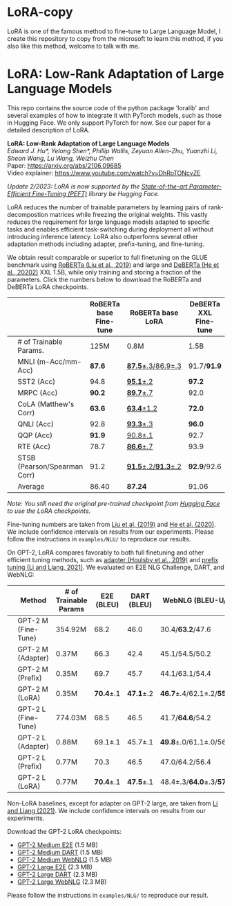 # LoRA-copy
LoRA is one of the famous method to fine-tune to Large Language Model, I create this repository to copy from the microsoft to learn this method, if you also like this method, welcome to talk with me.

# LoRA: Low-Rank Adaptation of Large Language Models

This repo contains the source code of the python package 'loralib' and several examples of how to integrate it with PyTorch models, such as those in Hugging Face.
We only support PyTorch for now.
See our paper for a detailed description of LoRA.

**LoRA: Low-Rank Adaptation of Large Language Models** <br>
*Edward J. Hu\*, Yelong Shen\*, Phillip Wallis, Zeyuan Allen-Zhu, Yuanzhi Li, Shean Wang, Lu Wang, Weizhu Chen* <br>
Paper: https://arxiv.org/abs/2106.09685 <br>
Video explainer: https://www.youtube.com/watch?v=DhRoTONcyZE <br>

*Update 2/2023: LoRA is now supported by the [State-of-the-art Parameter-Efficient Fine-Tuning (PEFT)](https://github.com/huggingfac/peft) library be Hugging Face.*

LoRA reduces the number of trainable parameters by learning pairs of rank-decompostion matrices while freezing the original weights.
This vastly reduces the requirement for large language models adapted to specific tasks and enables efficient task-switching during deployment all without introducing inference latency.
LoRA also outperforms several other adaptation methods including adapter, prefix-tuning, and fine-tuning.

We obtain result comparable or superior to full finetuning on the GLUE benchmark using [RoBERTa (Liu et al., 2019)](https://arxiv.org/abs/1907.11692) and large and [DeBERTa (He et al., 20202)](https://arxiv.org/abs/2006.03654) XXL 1.5B, while only training and storing a fraction of the parameters. Click the numbers below to download the RoBERTa and DeBERTa LoRA checkpoints.

|   |         | RoBERTa base <br> Fine-tune  |  RoBERTa base <br> LoRA  | DeBERTa XXL <br> Fine-tune | DeBERTa XXL <br> LoRA  |
|---|-------------------------|----------------|--------------------------|-----------------|-----------------|
|   | # of Trainable Params.  | 125M | 0.8M | 1.5B | 4.7M     |
|   | MNLI (m-Acc/mm-Acc)     | <b>87.6</b> | [<b>87.5</b>±.3/86.9±.3](https://github.com/microsoft/LoRA/releases/download/RoBERTa-base/roberta_base_lora_mnli.bin) |91.7/<b>91.9</b>| [<b>91.9</b>±.1/<b>91.9</b>±.2](https://github.com/microsoft/LoRA/releases/download/DeBERTa/deberta_v2_xxlarge_lora_mnli.bin)       |
|   | SST2 (Acc)              | 94.8 | [<b>95.1</b>±.2](https://github.com/microsoft/LoRA/releases/download/RoBERTa-base/roberta_base_lora_sst2.bin) | <b>97.2</b>    | [96.9±.2](https://github.com/microsoft/LoRA/releases/download/DeBERTa/deberta_v2_xxlarge_lora_sst2.bin)                    |
|   | MRPC (Acc)              | <b>90.2</b> | [<b>89.7</b>±.7](https://github.com/microsoft/LoRA/releases/download/RoBERTa-base/roberta_base_lora_mrpc.bin) | 92.0           | [<b>92.6</b>±.6](https://github.com/microsoft/LoRA/releases/download/DeBERTa/deberta_v2_xxlarge_lora_mrpc.bin)             |
|   | CoLA (Matthew's Corr)   | <b>63.6</b> | [<b>63.4</b>±1.2](https://github.com/microsoft/LoRA/releases/download/RoBERTa-base/roberta_base_lora_cola.bin) | <b>72.0</b>    | [<b>72.4</b>±1.1](https://github.com/microsoft/LoRA/releases/download/DeBERTa/deberta_v2_xxlarge_lora_cola.bin)           |
|   | QNLI (Acc)              | 92.8 | [<b>93.3</b>±.3](https://github.com/microsoft/LoRA/releases/download/RoBERTa-base/roberta_base_lora_qnli.bin) | <b>96.0</b>    | [<b>96.0</b>±.1](https://github.com/microsoft/LoRA/releases/download/DeBERTa/deberta_v2_xxlarge_lora_qnli.bin)            |
|   | QQP (Acc)               | <b>91.9</b> | [90.8±.1](https://github.com/microsoft/LoRA/releases/download/RoBERTa-base/roberta_base_lora_qqp.bin) | 92.7           | [<b>92.9</b>±.1](https://github.com/microsoft/LoRA/releases/download/DeBERTa/deberta_v2_xxlarge_lora_qqp.bin)           |
|   | RTE (Acc)               | 78.7 | [<b>86.6</b>±.7](https://github.com/microsoft/LoRA/releases/download/RoBERTa-base/roberta_base_lora_rte.bin) | 93.9           | [<b>94.9</b>±.4](https://github.com/microsoft/LoRA/releases/download/DeBERTa/deberta_v2_xxlarge_lora_rte.bin)           |
|   | STSB (Pearson/Spearman Corr) | 91.2 | [<b>91.5</b>±.2/<b>91.3</b>±.2](https://github.com/microsoft/LoRA/releases/download/RoBERTa-base/roberta_base_lora_stsb.bin) |<b>92.9</b>/92.6| [<b>93.0</b>±.2/<b>92.9</b>±.3](https://github.com/microsoft/LoRA/releases/download/DeBERTa/deberta_v2_xxlarge_lora_stsb.bin)      |
|   | Average  | 86.40 | <b>87.24</b> | 91.06 | <b>91.32</b> |

<i>Note: You still need the original pre-trained checkpoint from [Hugging Face](https://huggingface.co/) to use the LoRA checkpoints.</i>

Fine-tuning numbers are taken from [Liu et al. (2019)](https://arxiv.org/abs/1907.11692) and [He et al. (2020)](https://arxiv.org/abs/2006.03654).  We include confidence intervals on results from our experiments. Please follow the instructions in `examples/NLU/` to reproduce our results.

On GPT-2, LoRA compares favorably to both full finetuning and other efficient tuning methods, such as [adapter (Houlsby et al., 2019)](https://arxiv.org/abs/1902.00751) and [prefix tuning (Li and Liang, 2021)](https://arxiv.org/abs/2101.00190). We evaluated on E2E NLG Challenge, DART, and WebNLG:

|   | Method              | # of Trainable Params | E2E (BLEU)   | DART (BLEU)  | WebNLG (BLEU-U/S/A)            |
|---|---------------------|-----------------------|--------------|--------------|--------------------------------|
|   | GPT-2 M (Fine-Tune) | 354.92M               | 68.2         | 46.0         | 30.4/<b>63.2</b>/47.6          |
|   | GPT-2 M (Adapter)   | 0.37M                 | 66.3         | 42.4         | 45.1/54.5/50.2                 |
|   | GPT-2 M (Prefix)    | 0.35M                 | 69.7         | 45.7         | 44.1/63.1/54.4                 |
|   | GPT-2 M (LoRA)      | 0.35M                 |<b>70.4</b>±.1|<b>47.1</b>±.2| <b>46.7</b>±.4/62.1±.2/<b>55.3</b>±.2 |
|   | GPT-2 L (Fine-Tune) | 774.03M               | 68.5         | 46.5         | 41.7/<b>64.6</b>/54.2          |
|   | GPT-2 L (Adapter)   | 0.88M                 | 69.1±.1      | 45.7±.1      | <b>49.8</b>±.0/61.1±.0/56.0±.0 |
|   | GPT-2 L (Prefix)    | 0.77M                 | 70.3         | 46.5         | 47.0/64.2/56.4                 |
|   | GPT-2 L (LoRA)      | 0.77M                 |<b>70.4</b>±.1|<b>47.5</b>±.1| 48.4±.3/<b>64.0</b>±.3/<b>57.0</b>±.1 |

Non-LoRA baselines, except for adapter on GPT-2 large, are taken from [Li and Liang (2021)](https://arxiv.org/abs/2101.00190). We include confidence intervals on results from our experiments.

Download the GPT-2 LoRA checkpoints:
 * [GPT-2 Medium E2E](https://github.com/microsoft/LoRA/releases/download/GPT-2/gpt2_md_lora_e2e.pt) (1.5 MB)
 * [GPT-2 Medium DART](https://github.com/microsoft/LoRA/releases/download/GPT-2/gpt2_md_lora_dart.pt) (1.5 MB)
 * [GPT-2 Medium WebNLG](https://github.com/microsoft/LoRA/releases/download/GPT-2/gpt2_md_lora_webnlg.pt) (1.5 MB)
 * [GPT-2 Large E2E](https://github.com/microsoft/LoRA/releases/download/GPT-2/gpt2_lg_lora_e2e.pt) (2.3 MB)
 * [GPT-2 Large DART](https://github.com/microsoft/LoRA/releases/download/GPT-2/gpt2_lg_lora_dart.pt) (2.3 MB)
 * [GPT-2 Large WebNLG](https://github.com/microsoft/LoRA/releases/download/GPT-2/gpt2_lg_lora_webnlg.pt) (2.3 MB)

Please follow the instructions in `examples/NLG/` to reproduce our result.